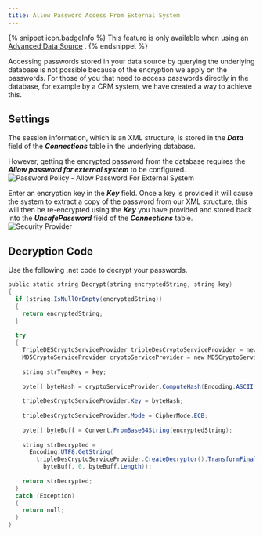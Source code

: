 ```yaml
---
title: Allow Password Access From External System
---
```

{% snippet icon.badgeInfo %} 
This feature is only available when using an [Advanced Data Source](/rdm/windows/data-sources/data-sources-types/advanced-data-sources/) . 
{% endsnippet %}
 
Accessing passwords stored in your data source by querying the underlying database is not possible because of the encryption we apply on the passwords. For those of you that need to access passwords directly in the database, for example by a CRM system, we have created a way to achieve this. 

## Settings 

The session information, which is an XML structure, is stored in the ***Data*** field of the ***Connections*** table in the underlying database.  

However, getting the encrypted password from the database requires the   ***Allow password for external system*** to be configured.  
![Password Policy - Allow Password For External System](https://webdevolutions.azureedge.net/docs/en/rdm/windows/clip10280.png) 

Enter an encryption key in the ***Key*** field. Once a key is provided it will cause the system to extract a copy of the password from our XML structure, this will then be re-encrypted using the ***Key*** you have provided and stored back into the ***UnsafePassword*** field of the ***Connections*** table.  
![Security Provider](https://webdevolutions.azureedge.net/docs/en/rdm/windows/clip10281.png) 

## Decryption Code 

Use the following .net code to decrypt your passwords.  

```powershell
public static string Decrypt(string encryptedString, string key)
{
  if (string.IsNullOrEmpty(encryptedString))
  {
    return encryptedString;
  }
 
  try
  {
    TripleDESCryptoServiceProvider tripleDesCryptoServiceProvider = new TripleDESCryptoServiceProvider();
    MD5CryptoServiceProvider cryptoServiceProvider = new MD5CryptoServiceProvider();
 
    string strTempKey = key;
 
    byte[] byteHash = cryptoServiceProvider.ComputeHash(Encoding.ASCII.GetBytes(strTempKey));
 
    tripleDesCryptoServiceProvider.Key = byteHash;
 
    tripleDesCryptoServiceProvider.Mode = CipherMode.ECB;
 
    byte[] byteBuff = Convert.FromBase64String(encryptedString);
 
    string strDecrypted =
      Encoding.UTF8.GetString(
        tripleDesCryptoServiceProvider.CreateDecryptor().TransformFinalBlock(
          byteBuff, 0, byteBuff.Length));
 
    return strDecrypted;
  }
  catch (Exception)
  {
    return null;
  }
}
```
